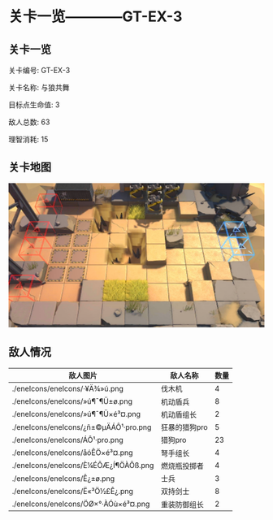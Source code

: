 # 关卡一览————GT-EX-3


## 关卡一览

关卡编号: GT-EX-3

关卡名称: 与狼共舞

目标点生命值: 3

敌人总数: 63

理智消耗: 15


## 关卡地图
![GT-EX-3](./oprMap/GT-EX-3.png)

## 敌人情况

| 敌人图片 | 敌人名称 | 数量  |
|---------|-----|-----|
| ./eneIcons/eneIcons/·¥Ä¾»ú.png| 伐木机  |   4  |
| ./eneIcons/eneIcons/»ú¶¯¶Ü±ø.png| 机动盾兵  |   8  |
| ./eneIcons/eneIcons/»ú¶¯¶Ü×é³¤.png| 机动盾组长  |   2  |
| ./eneIcons/eneIcons/¿ñ±©µÄÁÔ¹·pro.png| 狂暴的猎狗pro  |   5  |
| ./eneIcons/eneIcons/ÁÔ¹·pro.png| 猎狗pro  |   23  |
| ./eneIcons/eneIcons/åóÊÖ×é³¤.png| 弩手组长  |   4  |
| ./eneIcons/eneIcons/È¼ÉÕÆ¿Í¶ÖÀÕß.png| 燃烧瓶投掷者  |   4  |
| ./eneIcons/eneIcons/Ê¿±ø.png| 士兵  |   3  |
| ./eneIcons/eneIcons/Ë«³Ö½£Ê¿.png| 双持剑士  |   8  |
| ./eneIcons/eneIcons/ÖØ×°·ÀÓù×é³¤.png| 重装防御组长  |   2  |
